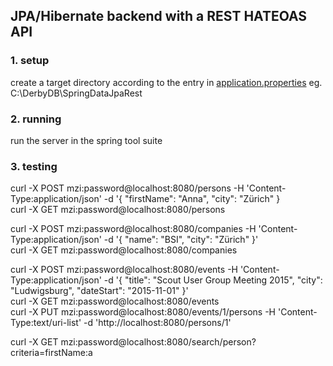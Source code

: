 <h2>JPA/Hibernate backend with a REST HATEOAS API</h2>

<h3>1. setup</h3>

create a target directory according to the entry in <a href='https://github.com/matthiaszimmermann/SpringbootBackend/blob/master/src/main/resources/application.properties'>application.properties</a>
eg. C:\DerbyDB\SpringDataJpaRest

<h3>2. running</h3>

run the server in the spring tool suite

<h3>3. testing</h3>

curl -X POST mzi:password@localhost:8080/persons -H 'Content-Type:application/json' -d '{ "firstName": "Anna", "city": "Zürich" }<br>
curl -X GET mzi:password@localhost:8080/persons

curl -X POST mzi:password@localhost:8080/companies -H 'Content-Type:application/json' -d '{ "name": "BSI", "city": "Zürich" }'<br>
curl -X GET mzi:password@localhost:8080/companies

curl -X POST mzi:password@localhost:8080/events -H 'Content-Type:application/json' -d '{ "title": "Scout User Group Meeting 2015", "city": "Ludwigsburg", "dateStart": "2015-11-01" }'<br>
curl -X GET mzi:password@localhost:8080/events<br>
curl -X PUT mzi:password@localhost:8080/events/1/persons -H 'Content-Type:text/uri-list' -d 'http://localhost:8080/persons/1'

curl -X GET mzi:password@localhost:8080/search/person?criteria=firstName:a


